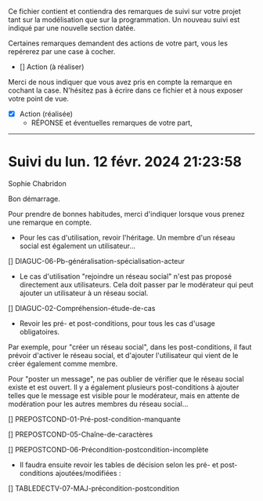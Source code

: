 Ce fichier contient et contiendra des remarques de suivi sur votre
projet tant sur la modélisation que sur la programmation. Un nouveau
suivi est indiqué par une nouvelle section datée.

Certaines remarques demandent des actions de votre part, vous les
repérerez par une case à cocher.

- []  Action (à réaliser) 

Merci de nous indiquer que vous avez pris en compte la remarque en
cochant la case. N'hésitez pas à écrire dans ce fichier et à nous
exposer votre point de vue.

- [x] Action (réalisée)
    - RÉPONSE et éventuelles remarques de votre part, 

 
---
# Suivi du lun. 12 févr. 2024 21:23:58
Sophie Chabridon
 
Bon démarrage.

Pour prendre de bonnes habitudes, merci d'indiquer lorsque vous prenez une remarque en compte.

* Pour les cas d'utilisation, revoir l'héritage. Un membre d'un réseau social est également un utilisateur...

[] DIAGUC-06-Pb-généralisation-spécialisation-acteur

* Le cas d'utilisation "rejoindre un réseau social" n'est pas proposé directement aux utilisateurs. Cela doit passer par le modérateur qui peut ajouter un utilisateur à un réseau social.

[] DIAGUC-02-Compréhension-étude-de-cas

* Revoir les pré- et post-conditions, pour tous les cas d'usage obligatoires. 

Par exemple, pour "créer un réseau social", dans les post-conditions, il faut prévoir d'activer le réseau social, et d'ajouter l'utilisateur qui vient de le créer également comme membre.

Pour "poster un message", ne pas oublier de vérifier que le réseau social existe et est ouvert. Il y a également plusieurs post-conditions à ajouter telles que le message est visible pour le modérateur, mais en attente de modération pour les autres membres du réseau social...

[] PREPOSTCOND-01-Pré-post-condition-manquante

[] PREPOSTCOND-05-Chaîne-de-caractères

[] PREPOSTCOND-06-Précondition-postcondition-incomplète

* Il faudra ensuite revoir les tables de décision selon les pré- et post-conditions ajoutées/modifiées :

[] TABLEDECTV-07-MAJ-précondition-postcondition

 
